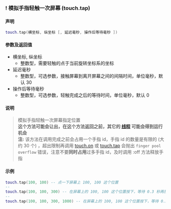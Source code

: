 ### \! 模拟手指轻触一次屏幕 \(**touch\.tap**\)


#### 声明
```lua
touch.tap(横坐标, 纵坐标 [, 延迟毫秒, 操作后等待毫秒 ])
```

#### 参数及返回值
- 横坐标, 纵坐标 
    - 整数型，需要轻触的点于当前旋转坐标系的坐标
- 延迟毫秒
    - 整数型，可选参数，接触屏幕到离开屏幕之间的间隔时间，单位毫秒，默认 30
- 操作后等待毫秒
    - 整数型，可选参数，轻触完成之后的等待时间，单位毫秒，默认 0


#### 说明
> 模拟手指轻触一次屏幕指定位置  
> **这个方法可能会让出，在这个方法返回之前，其它的 [线程](/Handbook/thread/README.md) 可能会得到运行机会**  
> **注:** 该方法在调用完成之前会占用一个手指 id，手指 id 的数量是有限的 (大约 30 个) ，超出限制再调用 [touch.on](/Handbook/touch/touch.on.md) 或 [touch.tap](/Handbook/touch/touch.tap.md) 会抛出 `finger pool overflow` 错误，注意不要**同时占用**过多手指 id，及时调用 :off 方法释放手指  


#### 示例  
```lua
touch.tap(100, 100) -- 点一下屏幕上 100, 100 这个位置
--
touch.tap(100, 100, 300) -- 在屏幕上的 100, 100 这个位置按下，等待 0.3 秒再抬起
--
touch.tap(100, 100, 300, 1000) -- 在屏幕上的 100, 100 这个位置按下，等待 0.3 秒再抬起，再等待 1 秒
```

